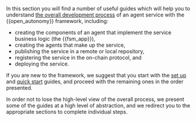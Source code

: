 In this section you will find a number of useful guides which will help you
to understand [the overall development process](./overview_of_the_development_process.md)
of an agent service with the {{open_autonomy}} framework, including:

- creating the components of an agent that implement the service business logic (the {{fsm_app}}),
- creating the agents that make up the service,
- publishing the service in a remote or local repository,
- registering the service in the on-chain protocol, and
- deploying the service.

If you are new to the framework, we suggest that you start with the [set up](./set_up.md) and [quick start](./quick_start.md)
guides, and proceed with the remaining ones in the order presented.

In order not to lose the high-level view of the overall process, we present some of the guides at a high level of abstraction, and we redirect you to the appropriate sections to complete individual steps.
